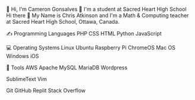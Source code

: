 👋 Hi, I'm Cameron Gonsalves
🏫 I'm a student at Sacred Heart High School
Hi there 👋
My Name is Chris Atkinson and I'm a Math & Computing teacher at Sacred Heart High School, Ottawa, Canada.

✍ Programming Languages
PHP CSS HTML Python JavaScript

💻 Operating Systems
Linux Ubuntu Raspberry Pi ChromeOS Mac OS Windows iOS

🔧 Tools
AWS Apache MySQL MariaDB Wordpress

SublimeText Vim

Git GitHub Replit Stack Overflow
